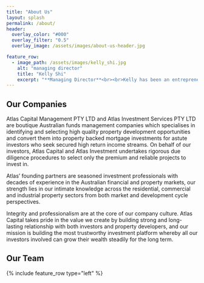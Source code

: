 ```yaml
---
title: "About Us"
layout: splash
permalink: /about/
header:
  overlay_color: "#000"
  overlay_filter: "0.5"
  overlay_image: /assets/images/about-us-header.jpg

feature_row:
  - image_path: /assets/images/kelly_shi.jpg
    alt: "managing director"
    title: "Kelly Shi"
    excerpt: "**Managing Director**<br><br>Kelly has been an entrepreneur throughout her career. She has built and managed business of various nature in both China and Australia. All of her business ventures have been extremely successful.<br><br>From 2007 onwards, Kelly established and managed Titan Development in Melbourne, Australia. As a Property Development Director with in-depth knowledge and experiences in an extensive range of sectors, Kelly has created exceptional property assets by leading and managing teams through all aspects of the property acquisition, planning, development, due diligence, and funding process.<br><br>Prior to coming to Australia, Kelly has built and managed a number of successful business ventures in China which includes Consumer electronic product distribution Company Guomei Electronics (Shanxi Province) and property development and Finance Company in Shanghai. At Guomei Shanxi Kelly led a team over 1000 employees."
---
```


## Our Companies

Atlas Capital Management PTY LTD and Atlas Investment Services PTY LTD are boutique Australian funds management companies which specialises in identifying and selecting high quality property development opportunities and convert them into property backed mortgage investments for astute investors who seek secured high return income streams. On behalf of our investors, Atlas Capital and Atlas Investment undertakes rigorous due diligence procedures to select only the premium and reliable projects to invest in.

Atlas’ founding partners are seasoned investment professionals with decades of experience in the Australian financial and property markets, our strength lies in our intimate knowledge across the residential, commercial and industrial property sectors from both market and development cycle perspectives.

Integrity and professionalism are at the core of our company culture. Atlas Capital takes pride in the value we create by building strong and long-lasting relationship with both investors and property developers, and our mission is building the most trustworthy investment platform whereby all our investors involved can grow their wealth steadily for the long term.

## Our Team

{% include feature_row type="left" %}
